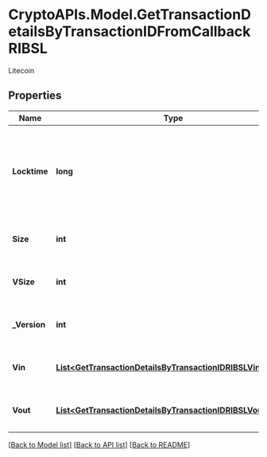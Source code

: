 # CryptoAPIs.Model.GetTransactionDetailsByTransactionIDFromCallbackRIBSL
Litecoin

## Properties

Name | Type | Description | Notes
------------ | ------------- | ------------- | -------------
**Locktime** | **long** | Represents the time at which a particular transaction can be added to the blockchain. | 
**Size** | **int** | Represents the total size of this transaction. | 
**VSize** | **int** | Represents the virtual size of this transaction. | 
**_Version** | **int** | Represents transaction version number. | 
**Vin** | [**List&lt;GetTransactionDetailsByTransactionIDRIBSLVinInner&gt;**](GetTransactionDetailsByTransactionIDRIBSLVinInner.md) | Represents the transaction inputs. | 
**Vout** | [**List&lt;GetTransactionDetailsByTransactionIDRIBSLVoutInner&gt;**](GetTransactionDetailsByTransactionIDRIBSLVoutInner.md) | Represents the transaction outputs. | 

[[Back to Model list]](../README.md#documentation-for-models) [[Back to API list]](../README.md#documentation-for-api-endpoints) [[Back to README]](../README.md)

